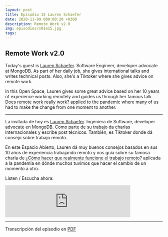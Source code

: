 ```yaml
---
layout: post
title: Episodio 15 Lauren Schaefer
date: 2020-11-09 009:00:20 +0300
description: Remote Work v2.0
img: episodios/s01e15.jpg
tags:
---
```


## Remote Work v2.0


Today's guest is [Lauren Schaefer](https://twitter.com/Lauren_Schaefer). Software Engineer, developer advocate at MongoDB. As part of her daily job, she gives international talks and writes technical posts. Also, she's a Tiktoker where she gives advice on remote work.

In this Open Space, Lauren gives some great advice based on her 10 years of experience working remotely and guides us through her famous talk [Does remote work really work?](https://www.youtube.com/watch?v=aujwBKvrC0o) applied to the pandemic where many of us had to make the change from one moment to another.

---

La invitada de hoy es [Lauren Schaefer](https://twitter.com/Lauren_Schaefer). Ingeniera de Software, developer advocate en MongoDB. Como parte de su trabajo da charlas Internacionales y escribe post técnicos. También, es Tiktoker donde dá consejo sobre trabajo remoto.

En este Espacio Abierto, Lauren dá muy buenos consejos basados en sus 10 años de experiencia trabajando remoto y nos guía sobre su famosa charla de [¿Cómo hacer que realmente funcione el trabajo remoto?](https://www.youtube.com/watch?v=aujwBKvrC0o) aplicada a la pandemia en dónde muchos tuvimos que hacer el cambio de un momento a otro. 

Listen / Escucha ahora:

<iframe src="https://anchor.fm/espaciosabiertos/embed/episodes/Remote-Work-v2-0-em812l" height="102px" width="400px" frameborder="0" scrolling="no"></iframe>

--- 

Transcripción del episodio en <a href="../assets/transcriptions/s01_ep15.pdf" target="_blank">PDF</a>
